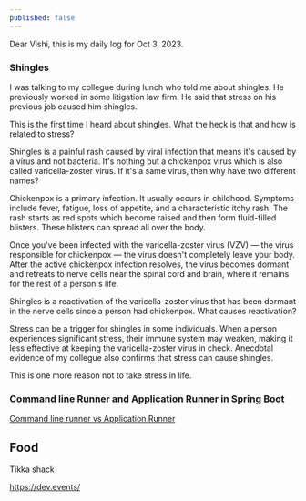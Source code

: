 ```yaml
---
published: false
---
```

Dear Vishi, this is my daily log for Oct 3, 2023.

### Shingles

I was talking to my collegue during lunch who told me about shingles. He previously worked in some litigation law firm. He said that stress on his previous job caused him shingles. 

This is the first time I heard about shingles. What the heck is that and how is related to stress? 

Shingles is a painful rash caused by viral infection that means it's caused by a virus and not bacteria. It's nothing but a chickenpox virus which is also called varicella-zoster virus. If it's a same virus, then why have two different names?

Chickenpox is a primary infection. It usually occurs in childhood. Symptoms include fever, fatigue, loss of appetite, and a characteristic itchy rash. The rash starts as red spots which become raised and then form fluid-filled blisters. These blisters can spread all over the body. 

Once you've been infected with the varicella-zoster virus (VZV) — the virus responsible for chickenpox — the virus doesn't completely leave your body. After the active chickenpox infection resolves, the virus becomes dormant and retreats to nerve cells near the spinal cord and brain, where it remains for the rest of a person's life.


Shingles is a reactivation of the varicella-zoster virus that has been dormant in the nerve cells since a person had chickenpox. What causes reactivation?

Stress can be a trigger for shingles in some individuals. When a person experiences significant stress, their immune system may weaken, making it less effective at keeping the varicella-zoster virus in check. Anecdotal evidence of my collegue also confirms that stress can cause shingles.

This is one more reason not to take stress in life.

### Command line Runner and Application Runner in Spring Boot


[Command line runner vs Application Runner](https://www.youtube.com/watch?v=FEpzBk_qQyY)

## Food

Tikka shack

https://dev.events/
